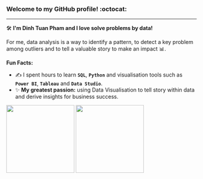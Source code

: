 ### Welcome to my GitHub profile! :octocat:

---


:hammer_and_wrench: **I'm Dinh Tuan Pham and I love solve problems by data!** 

For me, data analysis is a way to identify a pattern, to detect a key problem among outliers and to tell a valuable story to make an impact :bar_chart:.

**Fun Facts:**
- :writing_hand: I spent hours to learn **```SQL```**, **```Python```** and visualisation tools such as **```Power BI```**, **```Tableau```** and **```Data Studio```**.
- :sparkles: **My greatest passion:** using Data Visualisation to tell story within data and derive insights for business success.

<p>
<!-- GitHub Stats -->
<img height="180em" src="https://github-readme-stats.vercel.app/api?username=phamdinhtuan200382&show_icons=true&hide_border=true" />

<!-- Most Used Languages -->
<img height="180em" src="https://github-readme-stats.vercel.app/api/top-langs/?username=phamdinhtuan200382&exclude_repo=KNN-Image-Classification&show_icons=true&hide_border=true&layout=compact&langs_count=8"/>
</p>             

<!-- <p align="right">
  <img width="460" height="400" src="https://media.giphy.com/media/PipIpOPttgmv7mDKGs/giphy.gif">
</p> -->

